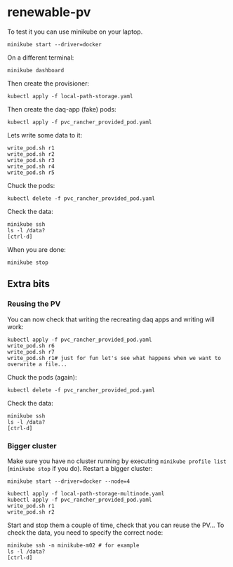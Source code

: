 # renewable-pv


To test it you can use minikube on your laptop.
```
minikube start --driver=docker
```

On a different terminal:
```
minikube dashboard
```

Then create the provisioner:
```
kubectl apply -f local-path-storage.yaml
```

Then create the daq-app (fake) pods:
```
kubectl apply -f pvc_rancher_provided_pod.yaml
```


Lets write some data to it:
```
write_pod.sh r1
write_pod.sh r2
write_pod.sh r3
write_pod.sh r4
write_pod.sh r5
```

Chuck the pods:
```
kubectl delete -f pvc_rancher_provided_pod.yaml
```

Check the data:
```
minikube ssh
ls -l /data?
[ctrl-d]
```

When you are done:
```
minikube stop
```

## Extra bits
### Reusing the PV
You can now check that writing the recreating daq apps and writing will work:
```
kubectl apply -f pvc_rancher_provided_pod.yaml
write_pod.sh r6
write_pod.sh r7
write_pod.sh r1# just for fun let's see what happens when we want to overwrite a file...
```

Chuck the pods (again):
```
kubectl delete -f pvc_rancher_provided_pod.yaml
```

Check the data:
```
minikube ssh
ls -l /data?
[ctrl-d]
```

### Bigger cluster
Make sure you have no cluster running by executing `minikube profile list` (`minikube stop` if you do).
Restart a bigger cluster:
```
minikube start --driver=docker --node=4
```

```
kubectl apply -f local-path-storage-multinode.yaml
kubectl apply -f pvc_rancher_provided_pod.yaml
write_pod.sh r1
write_pod.sh r2
```

Start and stop them a couple of time, check that you can reuse the PV...
To check the data, you need to specify the correct node:
```
minikube ssh -n minikube-m02 # for example
ls -l /data?
[ctrl-d]
```
